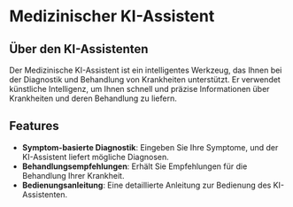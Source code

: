 # Medizinischer KI-Assistent

## Über den KI-Assistenten

Der Medizinische KI-Assistent ist ein intelligentes Werkzeug, das Ihnen bei der Diagnostik und Behandlung von Krankheiten unterstützt. Er verwendet künstliche Intelligenz, um Ihnen schnell und präzise Informationen über Krankheiten und deren Behandlung zu liefern.

## Features

- **Symptom-basierte Diagnostik**: Eingeben Sie Ihre Symptome, und der KI-Assistent liefert mögliche Diagnosen.
- **Behandlungsempfehlungen**: Erhält Sie Empfehlungen für die Behandlung Ihrer Krankheit.
- **Bedienungsanleitung**: Eine detaillierte Anleitung zur Bedienung des KI-Assistenten.

